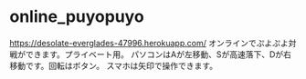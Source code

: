 # online_puyopuyo
https://desolate-everglades-47996.herokuapp.com/
オンラインでぷよぷよ対戦ができます。プライベート用。
パソコンはAが左移動、Sが高速落下、Dが右移動です。回転はボタン。
スマホは矢印で操作できます。
